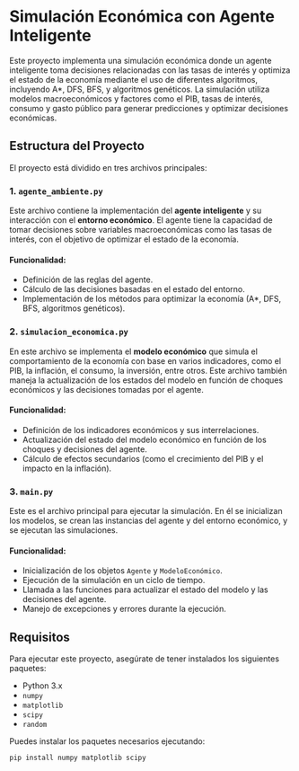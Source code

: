 # Simulación Económica con Agente Inteligente

Este proyecto implementa una simulación económica donde un agente inteligente toma decisiones relacionadas con las tasas de interés y optimiza el estado de la economía mediante el uso de diferentes algoritmos, incluyendo A*, DFS, BFS, y algoritmos genéticos. La simulación utiliza modelos macroeconómicos y factores como el PIB, tasas de interés, consumo y gasto público para generar predicciones y optimizar decisiones económicas.

## Estructura del Proyecto

El proyecto está dividido en tres archivos principales:

### 1. `agente_ambiente.py`
Este archivo contiene la implementación del **agente inteligente** y su interacción con el **entorno económico**. El agente tiene la capacidad de tomar decisiones sobre variables macroeconómicas como las tasas de interés, con el objetivo de optimizar el estado de la economía.

#### Funcionalidad:
- Definición de las reglas del agente.
- Cálculo de las decisiones basadas en el estado del entorno.
- Implementación de los métodos para optimizar la economía (A*, DFS, BFS, algoritmos genéticos).

### 2. `simulacion_economica.py`
En este archivo se implementa el **modelo económico** que simula el comportamiento de la economía con base en varios indicadores, como el PIB, la inflación, el consumo, la inversión, entre otros. Este archivo también maneja la actualización de los estados del modelo en función de choques económicos y las decisiones tomadas por el agente.

#### Funcionalidad:
- Definición de los indicadores económicos y sus interrelaciones.
- Actualización del estado del modelo económico en función de los choques y decisiones del agente.
- Cálculo de efectos secundarios (como el crecimiento del PIB y el impacto en la inflación).

### 3. `main.py`
Este es el archivo principal para ejecutar la simulación. En él se inicializan los modelos, se crean las instancias del agente y del entorno económico, y se ejecutan las simulaciones.

#### Funcionalidad:
- Inicialización de los objetos `Agente` y `ModeloEconómico`.
- Ejecución de la simulación en un ciclo de tiempo.
- Llamada a las funciones para actualizar el estado del modelo y las decisiones del agente.
- Manejo de excepciones y errores durante la ejecución.

## Requisitos

Para ejecutar este proyecto, asegúrate de tener instalados los siguientes paquetes:

- Python 3.x
- `numpy`
- `matplotlib`
- `scipy`
- `random`

Puedes instalar los paquetes necesarios ejecutando:

```bash
pip install numpy matplotlib scipy

